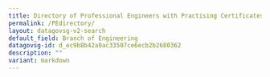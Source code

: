 ```yaml
---
title: Directory of Professional Engineers with Practising Certificates
permalink: /PEdirectory/
layout: datagovsg-v2-search
default_field: Branch of Engineering
datagovsg-id: d_ec9b8b42a9ac33507ce6ecb2b2680362
description: ""
variant: markdown
---
```

